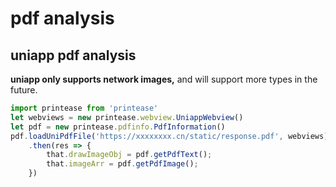 # pdf analysis

<!-- ## javascript pdf analysis

```javascript
import printease from 'printease'
let pdf = new printease.pdfinfo.PdfInformation()
pdf.loadPdfFile(pdfFile)
    .then(res => {
        that.drawImageObj = pdf.getPdfText();
        that.imageArr = pdf.getPdfImage();
    })
``` -->

## uniapp pdf analysis <Badge type="danger" text="beta" />

**uniapp only supports network images,** and will support more types in the future.

```javascript
import printease from 'printease'
let webviews = new printease.webview.UniappWebview()
let pdf = new printease.pdfinfo.PdfInformation()
pdf.loadUniPdfFile('https://xxxxxxxx.cn/static/response.pdf', webviews)
    .then(res => {
        that.drawImageObj = pdf.getPdfText();
        that.imageArr = pdf.getPdfImage();
    })
```

